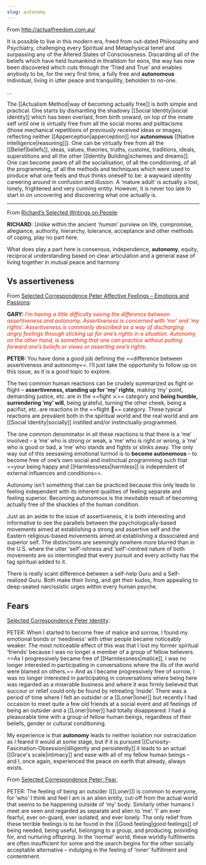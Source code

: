 ```yaml
---
slug: autonomy
---
```


From http://actualfreedom.com.au/

It is possible to live in this modern era, freed from out-dated Philosophy and Psychiatry, challenging every Spiritual and Metaphysical tenet and surpassing any of the Altered States of Consciousness. Discarding all of the beliefs which have held humankind in thralldom for eons, the way has now been discovered which cuts through the ‘Tried and True’ and enables anybody to be, for the very first time, a fully free and **autonomous** individual, living in utter peace and tranquillity, beholden to no-one.

...

The [[Actualism Method|way of becoming actually free]] is both simple and practical. One starts by dismantling the shadowy [[Social Identity|social identity]] which has been overlaid, from birth onward, on top of the innate self until one is virtually free from all the social mores and psittacisms (those mechanical repetitions of previously received ideas or images, reflecting neither [[Apperception|apperception]] nor **autonomous** [[Native intelligence|reasoning]]). One can be virtually free from all the [[Belief|beliefs]], ideas, values, theories, truths, customs, traditions, ideals, superstitions and all the other [[Identity Building|schemes and dreams]]. One can become aware of all the socialisation, of all the conditioning, of all the programming, of all the methods and techniques which were used to produce what one feels and thus thinks oneself to be: a wayward identity careering around in confusion and illusion. A ‘mature adult’ is actually a lost, lonely, frightened and very cunning entity. However, it is never too late to start in on uncovering and discovering what one actually is.
 
---

From [Richard’s Selected Writings on People](http://actualfreedom.com.au/richard/selectedwriting/sw-people.htm):

**RICHARD**: Unlike within the ancient _‘human’_ purview on life, compromise, allegiance, authority, hierarchy, tolerance, acceptance and other methods of coping, play no part here.

What does play a part here is consensus, independence, **autonomy**, equity, reciprocal understanding based on clear articulation and a general ease of living together in mutual peace and harmony

## Vs assertiveness

From [Selected Correspondence Peter Affective Feelings – Emotions and Passions](http://actualfreedom.com.au/actualism/peter/selected-correspondence/corr-feelings.htm):

**GARY:** _<font color="#DD2200">I’m having a little difficulty seeing the difference between assertiveness and autonomy. Assertiveness is concerned with ‘me’ and ‘my rights’. Assertiveness is commonly described as a way of discharging angry feelings through sticking up for one’s rights in a situation. Autonomy, on the other hand, is something that one can practice without putting forward one’s beliefs or views or asserting one’s rights.</font>_

**PETER:** You have done a good job defining the ==difference between assertiveness and autonomy==. I’ll just take the opportunity to follow up on this issue, as it is a good topic to explore.

The two common human reactions can be crudely summarized as fight or flight – **assertiveness, standing up for ‘my’ rights**, making ‘my’ point, demanding justice, etc. are in the ==fight ⚔️== category and **being humble, surrendering ‘my’ will**, being grateful, turning the other cheek, being a pacifist, etc. are reactions in the ==flight 🏃== category. These typical reactions are prevalent both in the spiritual world and the real world and are [[Social Identity|socially]] instilled and/or instinctually programmed.

The one common denominator in all these reactions is that there is a ‘me’ involved – a ‘me’ who is strong or weak, a ‘me’ who is right or wrong, a ‘me’ who is good or bad, a ‘me’ who stands and fights or slinks away. The only way out of this seesawing emotional turmoil is to **become autonomous** – to become free of one’s own social and instinctual programming such that ==your being happy and [[Harmlessness|harmless]] is independent of external influences and conditions==.

Autonomy isn’t something that can be practiced because this only leads to feeling independent with its inherent qualities of feeling separate and feeling superior. Becoming autonomous is the inevitable result of becoming actually free of the shackles of the human condition.

Just as an aside to the issue of assertiveness, it is both interesting and informative to see the parallels between the psychologically-based movements aimed at establishing a strong and assertive self and the Eastern religious-based movements aimed at establishing a dissociated and superior self. The distinctions are seemingly nowhere more blurred than in the U.S. where the utter ‘self’-ishness and ‘self’-centred nature of both movements are so intermingled that every pursuit and every activity has the tag spiritual added to it.

There is really scant difference between a self-help Guru and a Self-realized Guru. Both make their living, and get their kudos, from appealing to deep-seated narcissistic urges within every human psyche.

## Fears

[Selected Correspondence Peter Identity](http://www.actualfreedom.com.au/actualism/peter/selected-correspondence/corr-identity.htm):

PETER: When I started to become free of malice and sorrow, I found my emotional bonds or ‘neediness’ with other people became noticeably weaker. The most noticeable effect of this was that I lost my former spiritual ‘friends’ because I was no longer a member of a group of fellow believers. ==As I progressively became free of [[Harmlessness|malice]], I was no longer interested in participating in conversations where the ills of the world were blamed on others.== And as I became progressively free of sorrow, I was no longer interested in participating in conversations where being here was regarded as a miserable business and where it was firmly believed that succour or relief could only be found by retreating ‘inside’. There was a period of time where I felt an outsider or a [[Loner|loner]] but recently I had occasion to meet quite a few old friends at a social event and all feelings of being an outsider and a [[Loner|loner]] had totally disappeared. I had a pleasurable time with a group of fellow human beings, regardless of their beliefs, gender or cultural conditioning.

My experience is that **autonomy** leads to neither isolation nor ostracization as I feared it would at some stage, but if it is pursued [[Curiosity-Fascination-Obsession|diligently and persistently]] it leads to an actual [[Grace's scale|intimacy]] and ease with all of my fellow human beings – and I, once again, experienced the peace on earth that already, always exists.

From [Selected Correspondence Peter: Fear](http://www.actualfreedom.com.au/actualism/peter/selected-correspondence/corr-fear.htm),

PETER: The feeling of being an outsider ([[Loner]]) is common to everyone, for ‘who’ I think and feel I am is an alien entity, cut-off from the actual world that seems to be happening outside of ‘my’ body. Similarly other humans I meet are seen and regarded as separate and alien to ‘me’. ‘I’ am ever fearful, ever on-guard, ever isolated, and ever lonely. The only relief from these terrible feelings is to be found in the [[Good feeling|good feelings]] of being needed, being useful, belonging to a group, and producing, providing for, and nurturing offspring. In the ‘normal’ world, these worldly fulfilments are often insufficient for some and the search begins for the other socially acceptable alternative – indulging in the feeling of ‘inner’ fulfillment and contentment.